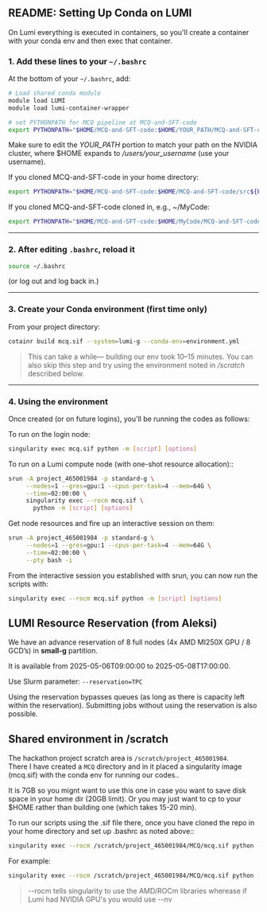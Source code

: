 ## README: Setting Up Conda on LUMI

On Lumi everything is executed in containers, so you'll create a container with your conda env and then
exec that container.

### 1. Add these lines to your `~/.bashrc`

At the bottom of your `~/.bashrc`, add:

```bash
# Load shared conda module
module load LUMI
module load lumi-container-wrapper

# set PYTHONPATH for MCQ pipeline at MCQ-and-SFT-code
export PYTHONPATH="$HOME/MCQ-and-SFT-code:$HOME/YOUR_PATH/MCQ-and-SFT-code/src${PYTHONPATH:+:$PYTHONPATH}"
```

Make sure to edit the *YOUR_PATH* portion to match your
path on the NVIDIA cluster, where $HOME expands to */users/your_username* (use your username).

If you cloned MCQ-and-SFT-code in your home directory:
```bash
export PYTHONPATH="$HOME/MCQ-and-SFT-code:$HOME/MCQ-and-SFT-code/src${PYTHONPATH:+:$PYTHONPATH}"
```

If you cloned MCQ-and-SFT-code cloned in, e.g., ~/MyCode:
```bash
export PYTHONPATH="$HOME/MCQ-and-SFT-code:$HOME/MyCode/MCQ-and-SFT-code/src${PYTHONPATH:+:$PYTHONPATH}"
```

---

### 2. After editing `.bashrc`, reload it

```bash
source ~/.bashrc
```

(or log out and log back in.)

---

### 3. Create your Conda environment (first time only)

From your project directory:

```bash
cotainr build mcq.sif --system=lumi-g --conda-env=environment.yml
```

> This can take a while— building our env took 10–15 minutes. You can also skip
this step and try using the environment noted in */scratch* described below.

---

### 4. Using the environment

Once created (or on future logins), you'll be running the codes as follows:

To run on the login node:
```bash
singularity exec mcq.sif python -m [script] [options]
```
To run on a Lumi compute node (with one-shot resource allocation)::
```bash
srun -A project_465001984 -p standard-g \
     --nodes=1 --gres=gpu:1 --cpus-per-task=4 --mem=64G \
     --time=02:00:00 \
     singularity exec --rocm mcq.sif \
       python -m [script] [options]
```

Get node resources and fire up an interactive session on them:
```bash
srun -A project_465001984 -p standard-g \
     --nodes=1 --gres=gpu:1 --cpus-per-task=4 --mem=64G \
     --time=02:00:00 \
     --pty bash -i
```

From the interactive session you established with srun, you can now
run the scripts with:
```bash
singularity exec --rocm mcq.sif python -m [script] [options]
```

## LUMI Resource Reservation (from Aleksi)

We have an advance reservation of 8 full nodes (4x AMD MI250X GPU / 8 GCD’s) in
**small-g** partition.

It is available from 2025-05-06T09:00:00 to 2025-05-08T17:00:00.

Use Slurm parameter: `--reservation=TPC`

Using the reservation bypasses queues (as long as there is capacity left within the
reservation). Submitting jobs without using the reservation is also possible.

## Shared environment in /scratch

The hackathon project scratch area is `/scratch/project_465001984`.  
There I have created a `MCQ` directory and in it placed a singularity image
(mcq.sif) with the conda env for running our codes..

It is 7GB so you mignt want to use this one
in case you want to save disk space in your home dir (20GB limit).
Or you may just want to cp to your $HOME rather than building one (which takes 15-20 min).

To run our scripts using the .sif file there, once you have cloned the repo in your home
directory and set up .bashrc as noted above::

```bash
singularity exec --rocm /scratch/project_465001984/MCQ/mcq.sif python -m [SCRIPT] [OPTIONS/ARGS]
```

For example:
```bash
singularity exec --rocm /scratch/project_465001984/MCQ/mcq.sif python -m mcq_workflow.run_workflow -v
```

> --rocm tells singularity to use the AMD/ROCm libraries wherease if Lumi had NVIDIA GPU's you would use --nv
